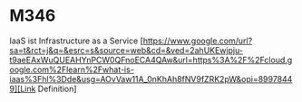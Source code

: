 # M346

IaaS ist Infrastructure as a Service [https://www.google.com/url?sa=t&rct=j&q=&esrc=s&source=web&cd=&ved=2ahUKEwjpju-t9aeEAxWuQUEAHYnPCW0QFnoECA4QAw&url=https%3A%2F%2Fcloud.google.com%2Flearn%2Fwhat-is-iaas%3Fhl%3Dde&usg=AOvVaw11A_0nKhAh8fNV9fZRK2pW&opi=89978449][Link Definition]